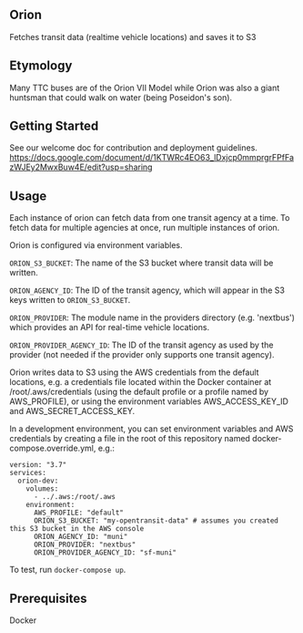 ## Orion

Fetches transit data (realtime vehicle locations) and saves it to S3

## Etymology

Many TTC buses are of the Orion VII Model while Orion was also a giant huntsman that could walk on water (being Poseidon's son).

## Getting Started

See our welcome doc for contribution and deployment guidelines.
https://docs.google.com/document/d/1KTWRc4EO63_lDxjcp0mmprgrFPfFazWJEy2MwxBuw4E/edit?usp=sharing

## Usage

Each instance of orion can fetch data from one transit agency at a time. To fetch data for multiple agencies at once, run multiple instances of orion.

Orion is configured via environment variables.

`ORION_S3_BUCKET`: The name of the S3 bucket where transit data will be written.

`ORION_AGENCY_ID`: The ID of the transit agency, which will appear in the S3 keys written to `ORION_S3_BUCKET`.

`ORION_PROVIDER`: The module name in the providers directory (e.g. 'nextbus') which provides an API for real-time vehicle locations.

`ORION_PROVIDER_AGENCY_ID`: The ID of the transit agency as used by the provider (not needed if the provider only supports one transit agency).

Orion writes data to S3 using the AWS credentials from the default locations, e.g. a credentials file located within the Docker container at /root/.aws/credentials (using the default profile or a profile named by AWS_PROFILE), or using the environment variables AWS_ACCESS_KEY_ID and AWS_SECRET_ACCESS_KEY.

In a development environment, you can set environment variables and AWS credentials by creating a file in the root of this repository named docker-compose.override.yml, e.g.:

```
version: "3.7"
services:
  orion-dev:
    volumes:
      - ../.aws:/root/.aws
    environment:
      AWS_PROFILE: "default"
      ORION_S3_BUCKET: "my-opentransit-data" # assumes you created this S3 bucket in the AWS console
      ORION_AGENCY_ID: "muni"
      ORION_PROVIDER: "nextbus"
      ORION_PROVIDER_AGENCY_ID: "sf-muni"
```

To test, run `docker-compose up`.

## Prerequisites

Docker
